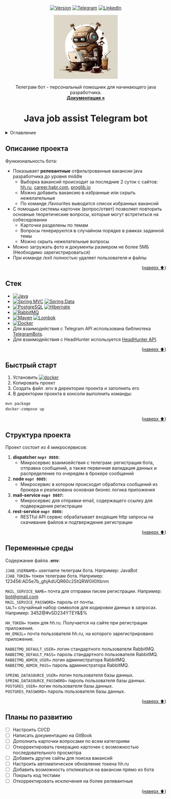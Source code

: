 
<a name="readme-top"></a>

<div align="center">

[![Version][version-shield]][version-url]
[![Telegram][telegram-shield]][telegram-url]
[![LinkedIn][linkedin-shield]][linkedin-url]

<!-- PROJECT LOGO -->
  <a href="https://github.com/RomanBatrakov/java-job-assist-telegram-bot">
    <img src="files/img/bot%20logo.png" alt="Logo" width="200" height="200">
  </a>

  <p align="center">
    Телеграм бот - персональный помощник для начинающего java разработчика.
    <br />
    <a href="files/docs/index.html"><strong>Документация »</strong></a>
  </p>

# Java job assist Telegram bot

</div>

<!-- TABLE OF CONTENTS -->
<details>
  <summary>Оглавление</summary>
  <ol>
    <li><a href="#Описание-проекта">Описание проекта</a> </li>
    <li><a href="#Стек">Стек</a></li>
    <li><a href="#Быстрый-старт">Быстрый старт</a></li>
    <li><a href="#Структура-проекта">Структура проекта</a></li>
    <li><a href="#Переменные-среды">Переменные среды</a></li>
    <li><a href="#Планы-по-развитию">Планы по развитию</a></li>
  </ol>
</details>

## Описание проекта

Функиональность бота:
- Показывает **релевантные** отфильтрованные вакансии java разработчика до уровня middle
  - Выборка вакансий происходит за последние 2 суток c сайтов: [hh.ru][hh-url], [career.habr.com][habr-url], [proglib.io][proglib-url]
  - Можно добавить вакансию в избранные или скрыть нежелательные
  - По команде /favourites выводится список избранных вакансий
- С помощью системы карточек (вопрос/ответ) позволяет повторить основные теоретические вопросы, которые могут встретиться на собеседовании
  - Карточки разделены по темам
  - Вопросы генерируются в случайном порядке в рамках заданной темы
  - Можно скрыть нежелательные вопросы
- Можно загружать фото и документы размером не более 5МБ (Необходимо зарегистрироваться)
- При команде /exit полностью удаляет пользователя и файлы

<p align="right">(<a href="#readme-top">наверх ⬆️</a>)</p>

## Стек

- [![Java][Java]][Java-url] 
- [![Spring MVC][Spring MVC]][Spring MVC-url] [![Spring Data][Spring Data]][Spring Data-url]
- [![PostgreSQL][PostgreSQL]][PostgreSQL-url] [![Hibernate][Hibernate]][Hibernate-url]
- [![RabbitMQ][RabbitMQ]][RabbitMQ-url]
- [![Maven][Maven]][Maven-url] [![Lombok][Lombok]][Lombok-url]
- [![Docker][Docker]][Docker-url]
- Для взаимодействия с Telegram API использована библиотека [TelegramBots](https://github.com/rubenlagus/TelegramBots).
- Для взаимодействия с HeadHunter используется [HeadHunter API](https://github.com/hhru/api).

<p align="right">(<a href="#readme-top">наверх ⬆️</a>)</p>

## Быстрый старт

1. Установить  [![docker]][docker-url]
2. Копировать проект 
3. Создать файл .env в директории проекта и заполнить его
4. В директории проекта в консоли выполнить команды:
  ```sh
  mvn package 
  docker-compose up
  ```

<p align="right">(<a href="#readme-top">наверх ⬆️</a>)</p>

## Структура проекта

Проект состоит из 4 микросервисов:
1. **dispatcher `порт 8088`:**
   - Микросервис взаимоействия с телеграм: регистрация бота, отправка сообщений, а также первичная валидация данных и распределение по очередям в брокере сообщений
2. **node `порт 8085`:**
   - Микросервис в котором происходит обработка сообщений из брокера и реализована основная бизнес логика приложения
3. **mail-service `порт 8087`:**
   - Микросервис для отправки email, содержащего ссылку для подверждения регистрации
4. **rest-service `порт 8086`:**
   - RESTful API сервис обрабатывает входящие http запросы на скачивание файлов и подтверждение регистрации  
<p align="right">(<a href="#readme-top">наверх ⬆️</a>)</p>

## Переменные среды

Содержание файла **.env**:

`JJAB_USERNAME=` username телеграм бота. Например: JavaBot  
`JJAB_TOKEN=` токен телеграм бота. Например: 123456:AD5e7b_ghjAdUQR60c2StQRW0il0Xbnm    

`MAIL_SERVICE_NAME=` почта для отправки писем регистрации. Например: bot@gmail.com  
`MAIL_SERVICE_PASSWORD=` пароль от почты.  
`SALT=` случайный набор символов для кодировки данных в запросах. Например: 3452@#vSD234YTEY&$%  

`HH_TOKEN=` токен для hh.ru. Получается на сайте при регистрации приложения.   
`HH_EMAIL=` почта пользователя hh.ru, на которого зарегистрировано приложение.  

`RABBITMQ_DEFAULT_USER=` логин стандартного пользователя RabbitMQ.  
`RABBITMQ_DEFAULT_PASS=` пароль стандартного пользователя RabbitMQ.  
`RABBITMQ_ADMIN_USER=` логин администратора RabbitMQ.  
`RABBITMQ_ADMIN_PASS=` пароль администратора RabbitMQ.  

`SPRING_DATASOURCE_USER=` логин пользователя базы данных.    
`SPRING_DATASOURCE_PASSWORD=` пароль пользователя базы данных.  
`POSTGRES_USER=` логин пользователя базы данных.  
`POSTGRES_PASSWORD=` пароль пользователя базы данных.  

<p align="right">(<a href="#readme-top">наверх ⬆️</a>)</p>

## Планы по развитию

- [ ] Настроить CI/CD
- [ ] Написать документацию на GitBook
- [ ] Дополнить карточки вопросами по всем категориям
- [ ] Откорректировать генерацию карточек с возможностью последовательного просмотра
- [ ] Добавить другие сайты для поиска вакансий
- [ ] Настроить автоматическое обновление токена hh.ru
- [ ] Добавить возможность откликаться на вакансии прямо из бота
- [ ] Покрыть код тестами
- [ ] Откорректировать исключения на более релевантные

<p align="right">(<a href="#readme-top">наверх ⬆️</a>)</p>

<!-- MARKDOWN LINKS & IMAGES -->
[version-shield]: https://img.shields.io/badge/VERSION-1.0-yellow?style=for-the-badge
[version-url]: https://github.com/RomanBatrakov/java-job-assist-telegram-bot/releases
[telegram-shield]: https://img.shields.io/badge/telegram%20bot-26A5E4?style=for-the-badge&logo=telegram&logoColor=white
[telegram-url]: https://t.me/JavaJobAssistBot
[linkedin-shield]: https://img.shields.io/badge/-LinkedIn-black.svg?style=for-the-badge&logo=linkedin&colorB=555
[linkedin-url]: https://www.linkedin.com/in/romanbatrakovjd/
[hh-url]: https://hh.ru/
[habr-url]: https://career.habr.com/
[proglib-url]: https://proglib.io/vacancies/all

[Java]: https://img.shields.io/badge/java%2017-orange?style=for-the-badge&logoColor=white
[Java-url]: https://www.java.com/ru/
[Spring MVC]: https://img.shields.io/badge/Spring%20MVC-6DB33F?style=for-the-badge&logo=spring&logoColor=white
[Spring MVC-url]: https://spring.io/projects/spring-boot
[Spring Data]: https://img.shields.io/badge/Spring%20Data-green?style=for-the-badge&logo=spring&logoColor=white
[Spring Data-url]: https://spring.io/projects/spring-data-jpa
[PostgreSQL]: https://img.shields.io/badge/Postgresql-4169E1?style=for-the-badge&logo=postgresql&logoColor=white
[PostgreSQL-url]: https://www.postgresql.org/
[Hibernate]: https://img.shields.io/badge/Hibernate-59666C?style=for-the-badge&logo=hibernate&logoColor=white
[Hibernate-url]: https://hibernate.org/
[RabbitMQ]: https://img.shields.io/badge/Rabbitmq-FF6600?style=for-the-badge&logo=rabbitmq&logoColor=white
[RabbitMQ-url]: https://www.rabbitmq.com/
[Maven]: https://img.shields.io/badge/Maven-C71A36?style=for-the-badge&logo=apachemaven&logoColor=white
[Maven-url]: https://maven.apache.org/
[Lombok]: https://img.shields.io/badge/Lombok-eb839d?style=for-the-badge&logoColor=white
[Lombok-url]: https://projectlombok.org/
[Docker]: https://img.shields.io/badge/Docker-2496ED?style=for-the-badge&logo=docker&logoColor=white
[Docker-url]: https://www.docker.com/
